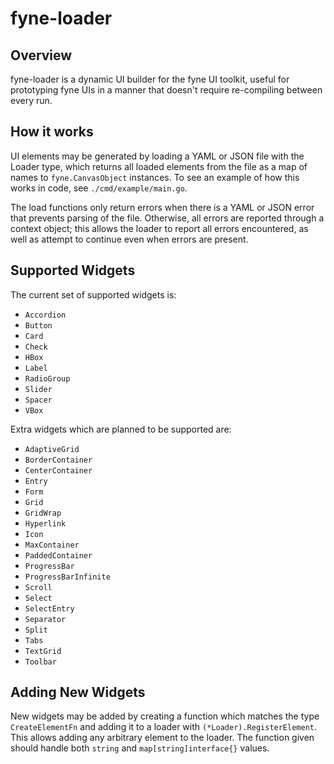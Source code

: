 # fyne-loader
## Overview
fyne-loader is a dynamic UI builder for the fyne UI toolkit, useful for
prototyping fyne UIs in a manner that doesn't require re-compiling between every
run.

## How it works
UI elements may be generated by loading a YAML or JSON file with the Loader
type, which returns all loaded elements from the file as a map of names to
`fyne.CanvasObject` instances. To see an example of how this works in code, see
`./cmd/example/main.go`.

The load functions only return errors when there is a YAML or JSON error that
prevents parsing of the file. Otherwise, all errors are reported through a
context object; this allows the loader to report all errors encountered, as
well as attempt to continue even when errors are present.

## Supported Widgets
The current set of supported widgets is:
* `Accordion`
* `Button`
* `Card`
* `Check`
* `HBox`
* `Label`
* `RadioGroup`
* `Slider`
* `Spacer`
* `VBox`

Extra widgets which are planned to be supported are:
* `AdaptiveGrid`
* `BorderContainer`
* `CenterContainer`
* `Entry`
* `Form`
* `Grid`
* `GridWrap`
* `Hyperlink`
* `Icon`
* `MaxContainer`
* `PaddedContainer`
* `ProgressBar`
* `ProgressBarInfinite`
* `Scroll`
* `Select`
* `SelectEntry`
* `Separator`
* `Split`
* `Tabs`
* `TextGrid`
* `Toolbar`

## Adding New Widgets
New widgets may be added by creating a function which matches the type
`CreateElementFn` and adding it to a loader with `(*Loader).RegisterElement`.
This allows adding any arbitrary element to the loader. The function given
should handle both `string` and `map[string]interface{}` values.